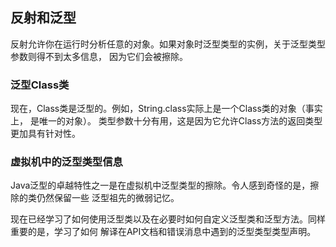 

## 反射和泛型

反射允许你在运行时分析任意的对象。如果对象时泛型类型的实例，关于泛型类型参数则得不到太多信息，
因为它们会被擦除。


### 泛型Class类

现在，Class类是泛型的。例如，String.class实际上是一个Class<String>类的对象（事实上，
是唯一的对象）。
类型参数十分有用，这是因为它允许Class<T>方法的返回类型更加具有针对性。

### 虚拟机中的泛型类型信息

Java泛型的卓越特性之一是在虚拟机中泛型类型的擦除。令人感到奇怪的是，擦除的类仍然保留一些
泛型祖先的微弱记忆。

现在已经学习了如何使用泛型类以及在必要时如何自定义泛型类和泛型方法。同样重要的是，学习了如何
解译在API文档和错误消息中遇到的泛型类型类型声明。

